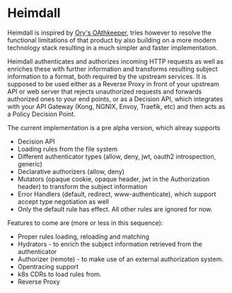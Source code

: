 # Heimdall

Heimdall is inspired by [Ory's OAthkeeper](https://www.ory.sh/docs/oathkeeper), tries however to resolve the functional limitations of that product by also building on a more modern technology stack resulting in a much simpler and faster implementation.

Heimdall authenticates and authorizes incoming HTTP requests as well as enriches these with further information and transforms resulting subject information to a format, both required by the upstream services. It is supposed to be used either as a Reverse Proxy in front of your upstream API or web server that rejects unauthorized requests and forwards authorized ones to your end points, or as a Decision API, which integrates with your API Gateway (Kong, NGNIX, Envoy, Traefik, etc) and then acts as a Policy Decision Point.

The current implementation is a pre alpha version, which alreay supports

* Decision API
* Loading rules from the file system
* Different authenticator types (allow, deny, jwt, oauth2 introspection, generic)
* Declarative authorizers (allow, deny)
* Mutators (opaque cookie, opaque header, jwt in the Authorization header) to transform the subject information
* Error Handlers (default, redirect, www-authenticate), which support accept type negotiation as well
* Only the default rule has effect. All other rules are ignored for now.

Features to come are (more or less in this sequence):

* Proper rules loading, reloading and matching
* Hydrators - to enrich the subject information retrieved from the authenticator
* Authorizer (remote) - to make use of an external authorization system.
* Opentracing support
* k8s CDRs to load rules from.
* Reverse Proxy


